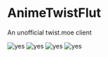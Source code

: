 # AnimeTwistFlut

An unofficial twist.moe client

![yes](./screenshots/2.jpg)
![yes](./screenshots/1.jpg)
![yes](./screenshots/3.jpg)
![yes](./screenshots/4.jpg)